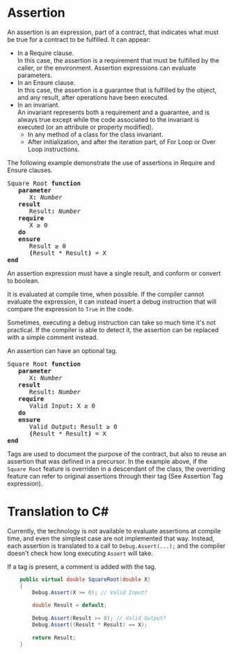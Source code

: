 # Assertion

An assertion is an expression, part of a contract, that indicates what must be true for a contract to be fulfilled. It can appear:

+ In a Require clause.<br>In this case, the assertion is a requirement that must be fulfilled by the caller, or the environment. Assertion expressions can evaluate parameters.
+ In an Ensure clause.<br>In this case, the assertion is a guarantee that is fulfilled by the object, and any result, after operations have been executed.
+ In an invariant.<br>An invariant represents both a requirement and a guarantee, and is always true except while the code associated to the invariant is executed (or an attribute or property modified).
  * In any method of a class for the class invariant.
  * After initialization, and after the iteration part, of For Loop or Over Loop instructions.

The following example demonstrate the use of assertions in Require and Ensure clauses.

<!---
Mode=Default
{BaseNode.FunctionFeature, Easly-Language, Version=1.0.0.0, Culture=neutral, PublicKeyToken=null}
{BaseNode.Document, Easly-Language, Version=1.0.0.0, Culture=neutral, PublicKeyToken=null}
;{BaseNode.Name, Easly-Language, Version=1.0.0.0, Culture=neutral, PublicKeyToken=null}
;0x00000000;{BaseNode.Identifier, Easly-Language, Version=1.0.0.0, Culture=neutral, PublicKeyToken=null}
;0x00000000;{BaseNode.BlockList`2[[BaseNode.IQueryOverload, Easly-Language, Version=1.0.0.0, Culture=neutral, PublicKeyToken=null],[BaseNode.QueryOverload, Easly-Language, Version=1.0.0.0, Culture=neutral, PublicKeyToken=null]], Easly-Language, Version=1.0.0.0, Culture=neutral, PublicKeyToken=null}
"";{60b80624-e44c-4bc4-97aa-c52d4c852b12}{BaseNode.Document, Easly-Language, Version=1.0.0.0, Culture=neutral, PublicKeyToken=null}
;"Square Root"{BaseNode.Document, Easly-Language, Version=1.0.0.0, Culture=neutral, PublicKeyToken=null}
;"All"{BaseNode.Document, Easly-Language, Version=1.0.0.0, Culture=neutral, PublicKeyToken=null}
;{System.Collections.Generic.List`1[[BaseNode.IBlock`2[[BaseNode.IQueryOverload, Easly-Language, Version=1.0.0.0, Culture=neutral, PublicKeyToken=null],[BaseNode.QueryOverload, Easly-Language, Version=1.0.0.0, Culture=neutral, PublicKeyToken=null]], Easly-Language, Version=1.0.0.0, Culture=neutral, PublicKeyToken=null]], mscorlib, Version=4.0.0.0, Culture=neutral, PublicKeyToken=b77a5c561934e089} *1
"";{46d1a6b2-b307-4582-ab35-709b36058a4a}"";{2c5eb6f1-3be9-43c0-848a-ddd83593f363}"";{af67b229-afdf-494e-8653-d64b30d376d7}{BaseNode.Block`2[[BaseNode.IQueryOverload, Easly-Language, Version=1.0.0.0, Culture=neutral, PublicKeyToken=null],[BaseNode.QueryOverload, Easly-Language, Version=1.0.0.0, Culture=neutral, PublicKeyToken=null]], Easly-Language, Version=1.0.0.0, Culture=neutral, PublicKeyToken=null}
0x00000004{BaseNode.Document, Easly-Language, Version=1.0.0.0, Culture=neutral, PublicKeyToken=null}
;{System.Collections.Generic.List`1[[BaseNode.IQueryOverload, Easly-Language, Version=1.0.0.0, Culture=neutral, PublicKeyToken=null]], mscorlib, Version=4.0.0.0, Culture=neutral, PublicKeyToken=b77a5c561934e089} *1
;0x00000000;{BaseNode.Pattern, Easly-Language, Version=1.0.0.0, Culture=neutral, PublicKeyToken=null}
;{BaseNode.Identifier, Easly-Language, Version=1.0.0.0, Culture=neutral, PublicKeyToken=null}
"";{464b6ede-7fd6-4f80-a328-a97e0ee71f08}{BaseNode.QueryOverload, Easly-Language, Version=1.0.0.0, Culture=neutral, PublicKeyToken=null}
0x00000004{BaseNode.Document, Easly-Language, Version=1.0.0.0, Culture=neutral, PublicKeyToken=null}
;"*"{BaseNode.Document, Easly-Language, Version=1.0.0.0, Culture=neutral, PublicKeyToken=null}
;""{BaseNode.Document, Easly-Language, Version=1.0.0.0, Culture=neutral, PublicKeyToken=null}
;{BaseNode.BlockList`2[[BaseNode.IIdentifier, Easly-Language, Version=1.0.0.0, Culture=neutral, PublicKeyToken=null],[BaseNode.Identifier, Easly-Language, Version=1.0.0.0, Culture=neutral, PublicKeyToken=null]], Easly-Language, Version=1.0.0.0, Culture=neutral, PublicKeyToken=null}
;{BaseNode.BlockList`2[[BaseNode.IEntityDeclaration, Easly-Language, Version=1.0.0.0, Culture=neutral, PublicKeyToken=null],[BaseNode.EntityDeclaration, Easly-Language, Version=1.0.0.0, Culture=neutral, PublicKeyToken=null]], Easly-Language, Version=1.0.0.0, Culture=neutral, PublicKeyToken=null}
;0x00000000;{BaseNode.EffectiveBody, Easly-Language, Version=1.0.0.0, Culture=neutral, PublicKeyToken=null}
;{BaseNode.BlockList`2[[BaseNode.IEntityDeclaration, Easly-Language, Version=1.0.0.0, Culture=neutral, PublicKeyToken=null],[BaseNode.EntityDeclaration, Easly-Language, Version=1.0.0.0, Culture=neutral, PublicKeyToken=null]], Easly-Language, Version=1.0.0.0, Culture=neutral, PublicKeyToken=null}
;{Easly.OptionalReference`1[[BaseNode.IExpression, Easly-Language, Version=1.0.0.0, Culture=neutral, PublicKeyToken=null]], Easly-Language, Version=1.0.0.0, Culture=neutral, PublicKeyToken=null}
"";{2a9b97f6-6dbc-4cee-9c03-d5c71f22b1c5}"";{0c632f18-c09c-47e8-8573-88fe6caa78e4}"";{3c4636ea-9f5a-488e-8bf0-1c6afe9f30ac}{BaseNode.Document, Easly-Language, Version=1.0.0.0, Culture=neutral, PublicKeyToken=null}
;{System.Collections.Generic.List`1[[BaseNode.IBlock`2[[BaseNode.IIdentifier, Easly-Language, Version=1.0.0.0, Culture=neutral, PublicKeyToken=null],[BaseNode.Identifier, Easly-Language, Version=1.0.0.0, Culture=neutral, PublicKeyToken=null]], Easly-Language, Version=1.0.0.0, Culture=neutral, PublicKeyToken=null]], mscorlib, Version=4.0.0.0, Culture=neutral, PublicKeyToken=b77a5c561934e089} *0
{BaseNode.Document, Easly-Language, Version=1.0.0.0, Culture=neutral, PublicKeyToken=null}
;{System.Collections.Generic.List`1[[BaseNode.IBlock`2[[BaseNode.IEntityDeclaration, Easly-Language, Version=1.0.0.0, Culture=neutral, PublicKeyToken=null],[BaseNode.EntityDeclaration, Easly-Language, Version=1.0.0.0, Culture=neutral, PublicKeyToken=null]], Easly-Language, Version=1.0.0.0, Culture=neutral, PublicKeyToken=null]], mscorlib, Version=4.0.0.0, Culture=neutral, PublicKeyToken=b77a5c561934e089} *1
{BaseNode.BlockList`2[[BaseNode.IInstruction, Easly-Language, Version=1.0.0.0, Culture=neutral, PublicKeyToken=null],[BaseNode.Instruction, Easly-Language, Version=1.0.0.0, Culture=neutral, PublicKeyToken=null]], Easly-Language, Version=1.0.0.0, Culture=neutral, PublicKeyToken=null}
;{BaseNode.Document, Easly-Language, Version=1.0.0.0, Culture=neutral, PublicKeyToken=null}
;{BaseNode.BlockList`2[[BaseNode.IAssertion, Easly-Language, Version=1.0.0.0, Culture=neutral, PublicKeyToken=null],[BaseNode.Assertion, Easly-Language, Version=1.0.0.0, Culture=neutral, PublicKeyToken=null]], Easly-Language, Version=1.0.0.0, Culture=neutral, PublicKeyToken=null}
;{BaseNode.BlockList`2[[BaseNode.IEntityDeclaration, Easly-Language, Version=1.0.0.0, Culture=neutral, PublicKeyToken=null],[BaseNode.EntityDeclaration, Easly-Language, Version=1.0.0.0, Culture=neutral, PublicKeyToken=null]], Easly-Language, Version=1.0.0.0, Culture=neutral, PublicKeyToken=null}
;{BaseNode.BlockList`2[[BaseNode.IExceptionHandler, Easly-Language, Version=1.0.0.0, Culture=neutral, PublicKeyToken=null],[BaseNode.ExceptionHandler, Easly-Language, Version=1.0.0.0, Culture=neutral, PublicKeyToken=null]], Easly-Language, Version=1.0.0.0, Culture=neutral, PublicKeyToken=null}
;{BaseNode.BlockList`2[[BaseNode.IIdentifier, Easly-Language, Version=1.0.0.0, Culture=neutral, PublicKeyToken=null],[BaseNode.Identifier, Easly-Language, Version=1.0.0.0, Culture=neutral, PublicKeyToken=null]], Easly-Language, Version=1.0.0.0, Culture=neutral, PublicKeyToken=null}
;{BaseNode.BlockList`2[[BaseNode.IAssertion, Easly-Language, Version=1.0.0.0, Culture=neutral, PublicKeyToken=null],[BaseNode.Assertion, Easly-Language, Version=1.0.0.0, Culture=neutral, PublicKeyToken=null]], Easly-Language, Version=1.0.0.0, Culture=neutral, PublicKeyToken=null}
{BaseNode.Document, Easly-Language, Version=1.0.0.0, Culture=neutral, PublicKeyToken=null}
;{System.Collections.Generic.List`1[[BaseNode.IBlock`2[[BaseNode.IEntityDeclaration, Easly-Language, Version=1.0.0.0, Culture=neutral, PublicKeyToken=null],[BaseNode.EntityDeclaration, Easly-Language, Version=1.0.0.0, Culture=neutral, PublicKeyToken=null]], Easly-Language, Version=1.0.0.0, Culture=neutral, PublicKeyToken=null]], mscorlib, Version=4.0.0.0, Culture=neutral, PublicKeyToken=b77a5c561934e089} *1
False"";{58c04ef7-4d13-40e6-a3b5-f2172cc1cd2b}0x00000000"";{45d55be7-e1e2-4e25-8b10-5c5897c6e0de}{BaseNode.Block`2[[BaseNode.IEntityDeclaration, Easly-Language, Version=1.0.0.0, Culture=neutral, PublicKeyToken=null],[BaseNode.EntityDeclaration, Easly-Language, Version=1.0.0.0, Culture=neutral, PublicKeyToken=null]], Easly-Language, Version=1.0.0.0, Culture=neutral, PublicKeyToken=null}
0x00000004{BaseNode.Document, Easly-Language, Version=1.0.0.0, Culture=neutral, PublicKeyToken=null}
;{System.Collections.Generic.List`1[[BaseNode.IBlock`2[[BaseNode.IInstruction, Easly-Language, Version=1.0.0.0, Culture=neutral, PublicKeyToken=null],[BaseNode.Instruction, Easly-Language, Version=1.0.0.0, Culture=neutral, PublicKeyToken=null]], Easly-Language, Version=1.0.0.0, Culture=neutral, PublicKeyToken=null]], mscorlib, Version=4.0.0.0, Culture=neutral, PublicKeyToken=b77a5c561934e089} *0
"";{d2828d37-0bc2-4f2e-8eec-57d2188bf36d}{BaseNode.Document, Easly-Language, Version=1.0.0.0, Culture=neutral, PublicKeyToken=null}
;{System.Collections.Generic.List`1[[BaseNode.IBlock`2[[BaseNode.IAssertion, Easly-Language, Version=1.0.0.0, Culture=neutral, PublicKeyToken=null],[BaseNode.Assertion, Easly-Language, Version=1.0.0.0, Culture=neutral, PublicKeyToken=null]], Easly-Language, Version=1.0.0.0, Culture=neutral, PublicKeyToken=null]], mscorlib, Version=4.0.0.0, Culture=neutral, PublicKeyToken=b77a5c561934e089} *1
{BaseNode.Document, Easly-Language, Version=1.0.0.0, Culture=neutral, PublicKeyToken=null}
;{System.Collections.Generic.List`1[[BaseNode.IBlock`2[[BaseNode.IEntityDeclaration, Easly-Language, Version=1.0.0.0, Culture=neutral, PublicKeyToken=null],[BaseNode.EntityDeclaration, Easly-Language, Version=1.0.0.0, Culture=neutral, PublicKeyToken=null]], Easly-Language, Version=1.0.0.0, Culture=neutral, PublicKeyToken=null]], mscorlib, Version=4.0.0.0, Culture=neutral, PublicKeyToken=b77a5c561934e089} *0
{BaseNode.Document, Easly-Language, Version=1.0.0.0, Culture=neutral, PublicKeyToken=null}
;{System.Collections.Generic.List`1[[BaseNode.IBlock`2[[BaseNode.IExceptionHandler, Easly-Language, Version=1.0.0.0, Culture=neutral, PublicKeyToken=null],[BaseNode.ExceptionHandler, Easly-Language, Version=1.0.0.0, Culture=neutral, PublicKeyToken=null]], Easly-Language, Version=1.0.0.0, Culture=neutral, PublicKeyToken=null]], mscorlib, Version=4.0.0.0, Culture=neutral, PublicKeyToken=b77a5c561934e089} *0
{BaseNode.Document, Easly-Language, Version=1.0.0.0, Culture=neutral, PublicKeyToken=null}
;{System.Collections.Generic.List`1[[BaseNode.IBlock`2[[BaseNode.IIdentifier, Easly-Language, Version=1.0.0.0, Culture=neutral, PublicKeyToken=null],[BaseNode.Identifier, Easly-Language, Version=1.0.0.0, Culture=neutral, PublicKeyToken=null]], Easly-Language, Version=1.0.0.0, Culture=neutral, PublicKeyToken=null]], mscorlib, Version=4.0.0.0, Culture=neutral, PublicKeyToken=b77a5c561934e089} *0
{BaseNode.Document, Easly-Language, Version=1.0.0.0, Culture=neutral, PublicKeyToken=null}
;{System.Collections.Generic.List`1[[BaseNode.IBlock`2[[BaseNode.IAssertion, Easly-Language, Version=1.0.0.0, Culture=neutral, PublicKeyToken=null],[BaseNode.Assertion, Easly-Language, Version=1.0.0.0, Culture=neutral, PublicKeyToken=null]], Easly-Language, Version=1.0.0.0, Culture=neutral, PublicKeyToken=null]], mscorlib, Version=4.0.0.0, Culture=neutral, PublicKeyToken=b77a5c561934e089} *1
"";{03c181d2-1b59-47fe-a02c-60bbdeddb052}{BaseNode.Block`2[[BaseNode.IEntityDeclaration, Easly-Language, Version=1.0.0.0, Culture=neutral, PublicKeyToken=null],[BaseNode.EntityDeclaration, Easly-Language, Version=1.0.0.0, Culture=neutral, PublicKeyToken=null]], Easly-Language, Version=1.0.0.0, Culture=neutral, PublicKeyToken=null}
0x00000004{BaseNode.Document, Easly-Language, Version=1.0.0.0, Culture=neutral, PublicKeyToken=null}
;{System.Collections.Generic.List`1[[BaseNode.IEntityDeclaration, Easly-Language, Version=1.0.0.0, Culture=neutral, PublicKeyToken=null]], mscorlib, Version=4.0.0.0, Culture=neutral, PublicKeyToken=b77a5c561934e089} *1
;0x00000000;{BaseNode.Pattern, Easly-Language, Version=1.0.0.0, Culture=neutral, PublicKeyToken=null}
;{BaseNode.Identifier, Easly-Language, Version=1.0.0.0, Culture=neutral, PublicKeyToken=null}
"";{82fccaf2-dd3a-4ce7-aa81-d51674f81346}0x00000000"";{cf525166-4c9b-42c4-80bb-a4c49a28d95d}{BaseNode.Block`2[[BaseNode.IAssertion, Easly-Language, Version=1.0.0.0, Culture=neutral, PublicKeyToken=null],[BaseNode.Assertion, Easly-Language, Version=1.0.0.0, Culture=neutral, PublicKeyToken=null]], Easly-Language, Version=1.0.0.0, Culture=neutral, PublicKeyToken=null}
0x00000004"";{5d5047ba-6bbe-4d28-b4c1-a9f85808295b}0x00000000"";{e0f80875-618b-47c5-86d0-fe506f3c34dd}0x00000000"";{57f2eaf8-26be-44a0-a452-62d163e740c2}0x00000000"";{cb91820e-95cb-4418-9cc9-3ff5b32abb5b}{BaseNode.Block`2[[BaseNode.IAssertion, Easly-Language, Version=1.0.0.0, Culture=neutral, PublicKeyToken=null],[BaseNode.Assertion, Easly-Language, Version=1.0.0.0, Culture=neutral, PublicKeyToken=null]], Easly-Language, Version=1.0.0.0, Culture=neutral, PublicKeyToken=null}
0x00000004{BaseNode.Document, Easly-Language, Version=1.0.0.0, Culture=neutral, PublicKeyToken=null}
;{System.Collections.Generic.List`1[[BaseNode.IEntityDeclaration, Easly-Language, Version=1.0.0.0, Culture=neutral, PublicKeyToken=null]], mscorlib, Version=4.0.0.0, Culture=neutral, PublicKeyToken=b77a5c561934e089} *1
;0x00000000;{BaseNode.Pattern, Easly-Language, Version=1.0.0.0, Culture=neutral, PublicKeyToken=null}
;{BaseNode.Identifier, Easly-Language, Version=1.0.0.0, Culture=neutral, PublicKeyToken=null}
"";{9c1c2a04-46c7-4571-bd23-a0aed39501cb}{BaseNode.EntityDeclaration, Easly-Language, Version=1.0.0.0, Culture=neutral, PublicKeyToken=null}
0x00000004{BaseNode.Document, Easly-Language, Version=1.0.0.0, Culture=neutral, PublicKeyToken=null}
;"*"{BaseNode.Document, Easly-Language, Version=1.0.0.0, Culture=neutral, PublicKeyToken=null}
;""{BaseNode.Document, Easly-Language, Version=1.0.0.0, Culture=neutral, PublicKeyToken=null}
;{System.Collections.Generic.List`1[[BaseNode.IAssertion, Easly-Language, Version=1.0.0.0, Culture=neutral, PublicKeyToken=null]], mscorlib, Version=4.0.0.0, Culture=neutral, PublicKeyToken=b77a5c561934e089} *2
;0x00000000;{BaseNode.Pattern, Easly-Language, Version=1.0.0.0, Culture=neutral, PublicKeyToken=null}
;{BaseNode.Identifier, Easly-Language, Version=1.0.0.0, Culture=neutral, PublicKeyToken=null}
{BaseNode.Document, Easly-Language, Version=1.0.0.0, Culture=neutral, PublicKeyToken=null}
;{System.Collections.Generic.List`1[[BaseNode.IAssertion, Easly-Language, Version=1.0.0.0, Culture=neutral, PublicKeyToken=null]], mscorlib, Version=4.0.0.0, Culture=neutral, PublicKeyToken=b77a5c561934e089} *1
;0x00000000;{BaseNode.Pattern, Easly-Language, Version=1.0.0.0, Culture=neutral, PublicKeyToken=null}
;{BaseNode.Identifier, Easly-Language, Version=1.0.0.0, Culture=neutral, PublicKeyToken=null}
"";{3a533b5f-c711-466c-8612-874a73254b68}{BaseNode.EntityDeclaration, Easly-Language, Version=1.0.0.0, Culture=neutral, PublicKeyToken=null}
0x00000004{BaseNode.Document, Easly-Language, Version=1.0.0.0, Culture=neutral, PublicKeyToken=null}
;"*"{BaseNode.Document, Easly-Language, Version=1.0.0.0, Culture=neutral, PublicKeyToken=null}
;""{Easly.OptionalReference`1[[BaseNode.IExpression, Easly-Language, Version=1.0.0.0, Culture=neutral, PublicKeyToken=null]], Easly-Language, Version=1.0.0.0, Culture=neutral, PublicKeyToken=null}
;{BaseNode.Document, Easly-Language, Version=1.0.0.0, Culture=neutral, PublicKeyToken=null}
;{BaseNode.Name, Easly-Language, Version=1.0.0.0, Culture=neutral, PublicKeyToken=null}
;{BaseNode.SimpleType, Easly-Language, Version=1.0.0.0, Culture=neutral, PublicKeyToken=null}
"";{d5094978-fce6-4f18-b946-7d924a261340}"";{b7838181-0c4c-4c39-9549-71ae5db1115e}"";{6e08ae6b-028f-4bf7-99ce-d862645e0bd3}{BaseNode.Assertion, Easly-Language, Version=1.0.0.0, Culture=neutral, PublicKeyToken=null}
;{BaseNode.Assertion, Easly-Language, Version=1.0.0.0, Culture=neutral, PublicKeyToken=null}
0x00000004{BaseNode.Document, Easly-Language, Version=1.0.0.0, Culture=neutral, PublicKeyToken=null}
;"*"{BaseNode.Document, Easly-Language, Version=1.0.0.0, Culture=neutral, PublicKeyToken=null}
;"""";{a236fc9c-a9d8-4c7d-aaae-c7caab10c76e}{BaseNode.Assertion, Easly-Language, Version=1.0.0.0, Culture=neutral, PublicKeyToken=null}
0x00000004{BaseNode.Document, Easly-Language, Version=1.0.0.0, Culture=neutral, PublicKeyToken=null}
;"*"{BaseNode.Document, Easly-Language, Version=1.0.0.0, Culture=neutral, PublicKeyToken=null}
;""{Easly.OptionalReference`1[[BaseNode.IExpression, Easly-Language, Version=1.0.0.0, Culture=neutral, PublicKeyToken=null]], Easly-Language, Version=1.0.0.0, Culture=neutral, PublicKeyToken=null}
;{BaseNode.Document, Easly-Language, Version=1.0.0.0, Culture=neutral, PublicKeyToken=null}
;{BaseNode.Name, Easly-Language, Version=1.0.0.0, Culture=neutral, PublicKeyToken=null}
;{BaseNode.SimpleType, Easly-Language, Version=1.0.0.0, Culture=neutral, PublicKeyToken=null}
"";{83a0eb06-c088-4437-bc9c-9f7a0f4136ec}"";{0a75e1bb-77e0-4a27-a8c9-8778886c5736}False"";{ec277826-2ae5-4279-a8dd-4666fe93454a}{BaseNode.Document, Easly-Language, Version=1.0.0.0, Culture=neutral, PublicKeyToken=null}
;"X"{BaseNode.Identifier, Easly-Language, Version=1.0.0.0, Culture=neutral, PublicKeyToken=null}
;{BaseNode.Document, Easly-Language, Version=1.0.0.0, Culture=neutral, PublicKeyToken=null}
;0x00000000{BaseNode.BinaryOperatorExpression, Easly-Language, Version=1.0.0.0, Culture=neutral, PublicKeyToken=null}
;{BaseNode.Document, Easly-Language, Version=1.0.0.0, Culture=neutral, PublicKeyToken=null}
;{Easly.OptionalReference`1[[BaseNode.IName, Easly-Language, Version=1.0.0.0, Culture=neutral, PublicKeyToken=null]], Easly-Language, Version=1.0.0.0, Culture=neutral, PublicKeyToken=null}
{BaseNode.EqualityExpression, Easly-Language, Version=1.0.0.0, Culture=neutral, PublicKeyToken=null}
;{BaseNode.Document, Easly-Language, Version=1.0.0.0, Culture=neutral, PublicKeyToken=null}
;{Easly.OptionalReference`1[[BaseNode.IName, Easly-Language, Version=1.0.0.0, Culture=neutral, PublicKeyToken=null]], Easly-Language, Version=1.0.0.0, Culture=neutral, PublicKeyToken=null}
"";{01f5c5b8-d085-46bb-ad9d-d296a76ae8d4}"";{012b6ac0-200c-4ec8-ba54-a6f7aff5f94a}{BaseNode.BinaryOperatorExpression, Easly-Language, Version=1.0.0.0, Culture=neutral, PublicKeyToken=null}
;{BaseNode.Document, Easly-Language, Version=1.0.0.0, Culture=neutral, PublicKeyToken=null}
;{Easly.OptionalReference`1[[BaseNode.IName, Easly-Language, Version=1.0.0.0, Culture=neutral, PublicKeyToken=null]], Easly-Language, Version=1.0.0.0, Culture=neutral, PublicKeyToken=null}
"";{23b7c88f-52ae-4fdc-b5af-101d929a2a60}"";{37f748e7-ae5a-4829-a415-c6c675e7a960}False"";{a4f10c00-4455-4f4a-b226-0ed2548af391}{BaseNode.Document, Easly-Language, Version=1.0.0.0, Culture=neutral, PublicKeyToken=null}
;"Result"{BaseNode.Identifier, Easly-Language, Version=1.0.0.0, Culture=neutral, PublicKeyToken=null}
;{BaseNode.Document, Easly-Language, Version=1.0.0.0, Culture=neutral, PublicKeyToken=null}
;0x00000000"";{9d6a4300-107f-433a-bf83-a02e7f8ddcf7}{BaseNode.Document, Easly-Language, Version=1.0.0.0, Culture=neutral, PublicKeyToken=null}
;"Number""";{3402170b-48f3-48c5-bd6d-6a75c28afffa}{BaseNode.Document, Easly-Language, Version=1.0.0.0, Culture=neutral, PublicKeyToken=null}
;{BaseNode.QueryExpression, Easly-Language, Version=1.0.0.0, Culture=neutral, PublicKeyToken=null}
;{BaseNode.Identifier, Easly-Language, Version=1.0.0.0, Culture=neutral, PublicKeyToken=null}
;{BaseNode.ManifestNumberExpression, Easly-Language, Version=1.0.0.0, Culture=neutral, PublicKeyToken=null}
"";{f490a707-6471-4e13-b5df-9e5a441f54bf}False0x00000000;{BaseNode.Document, Easly-Language, Version=1.0.0.0, Culture=neutral, PublicKeyToken=null}
;0x00000000;{BaseNode.BinaryOperatorExpression, Easly-Language, Version=1.0.0.0, Culture=neutral, PublicKeyToken=null}
;{BaseNode.QueryExpression, Easly-Language, Version=1.0.0.0, Culture=neutral, PublicKeyToken=null}
"";{9c11f614-591e-470d-b4c2-8fa940c96838}False{BaseNode.Document, Easly-Language, Version=1.0.0.0, Culture=neutral, PublicKeyToken=null}
;{BaseNode.QueryExpression, Easly-Language, Version=1.0.0.0, Culture=neutral, PublicKeyToken=null}
;{BaseNode.Identifier, Easly-Language, Version=1.0.0.0, Culture=neutral, PublicKeyToken=null}
;{BaseNode.ManifestNumberExpression, Easly-Language, Version=1.0.0.0, Culture=neutral, PublicKeyToken=null}
"";{87048515-e81e-4ffc-93ba-108eac0123fd}False"";{502276e9-2bcf-41cb-802f-b246cb6dcf61}{BaseNode.Document, Easly-Language, Version=1.0.0.0, Culture=neutral, PublicKeyToken=null}
;"Number""";{252f73ab-baa0-4b72-921c-bfda1f261492}"";{41099dbb-2953-4c6d-b049-1652ff763f58}"";{59e91d39-0af9-4029-975d-96cb79c5b9a9}{BaseNode.BlockList`2[[BaseNode.IArgument, Easly-Language, Version=1.0.0.0, Culture=neutral, PublicKeyToken=null],[BaseNode.Argument, Easly-Language, Version=1.0.0.0, Culture=neutral, PublicKeyToken=null]], Easly-Language, Version=1.0.0.0, Culture=neutral, PublicKeyToken=null}
;{BaseNode.Document, Easly-Language, Version=1.0.0.0, Culture=neutral, PublicKeyToken=null}
;{BaseNode.QualifiedName, Easly-Language, Version=1.0.0.0, Culture=neutral, PublicKeyToken=null}
{BaseNode.Document, Easly-Language, Version=1.0.0.0, Culture=neutral, PublicKeyToken=null}
;"≥"{BaseNode.Document, Easly-Language, Version=1.0.0.0, Culture=neutral, PublicKeyToken=null}
;"0""";{cb5c99b8-206a-48bf-981a-1a6e41a30f45}{BaseNode.Document, Easly-Language, Version=1.0.0.0, Culture=neutral, PublicKeyToken=null}
;{BaseNode.QueryExpression, Easly-Language, Version=1.0.0.0, Culture=neutral, PublicKeyToken=null}
;{BaseNode.Identifier, Easly-Language, Version=1.0.0.0, Culture=neutral, PublicKeyToken=null}
;{BaseNode.QueryExpression, Easly-Language, Version=1.0.0.0, Culture=neutral, PublicKeyToken=null}
{BaseNode.BlockList`2[[BaseNode.IArgument, Easly-Language, Version=1.0.0.0, Culture=neutral, PublicKeyToken=null],[BaseNode.Argument, Easly-Language, Version=1.0.0.0, Culture=neutral, PublicKeyToken=null]], Easly-Language, Version=1.0.0.0, Culture=neutral, PublicKeyToken=null}
;{BaseNode.Document, Easly-Language, Version=1.0.0.0, Culture=neutral, PublicKeyToken=null}
;{BaseNode.QualifiedName, Easly-Language, Version=1.0.0.0, Culture=neutral, PublicKeyToken=null}
"";{dbd8ea10-5165-4662-8bdb-55e1bb99106f}{BaseNode.BlockList`2[[BaseNode.IArgument, Easly-Language, Version=1.0.0.0, Culture=neutral, PublicKeyToken=null],[BaseNode.Argument, Easly-Language, Version=1.0.0.0, Culture=neutral, PublicKeyToken=null]], Easly-Language, Version=1.0.0.0, Culture=neutral, PublicKeyToken=null}
;{BaseNode.Document, Easly-Language, Version=1.0.0.0, Culture=neutral, PublicKeyToken=null}
;{BaseNode.QualifiedName, Easly-Language, Version=1.0.0.0, Culture=neutral, PublicKeyToken=null}
{BaseNode.Document, Easly-Language, Version=1.0.0.0, Culture=neutral, PublicKeyToken=null}
;"≥"{BaseNode.Document, Easly-Language, Version=1.0.0.0, Culture=neutral, PublicKeyToken=null}
;"0""";{e4f9dba4-3fa6-4419-9f24-958f96c2decc}{BaseNode.Document, Easly-Language, Version=1.0.0.0, Culture=neutral, PublicKeyToken=null}
;{System.Collections.Generic.List`1[[BaseNode.IBlock`2[[BaseNode.IArgument, Easly-Language, Version=1.0.0.0, Culture=neutral, PublicKeyToken=null],[BaseNode.Argument, Easly-Language, Version=1.0.0.0, Culture=neutral, PublicKeyToken=null]], Easly-Language, Version=1.0.0.0, Culture=neutral, PublicKeyToken=null]], mscorlib, Version=4.0.0.0, Culture=neutral, PublicKeyToken=b77a5c561934e089} *0
"";{437d76b3-9536-456a-92f0-71d0c0f026df}{BaseNode.Document, Easly-Language, Version=1.0.0.0, Culture=neutral, PublicKeyToken=null}
;{System.Collections.Generic.List`1[[BaseNode.IIdentifier, Easly-Language, Version=1.0.0.0, Culture=neutral, PublicKeyToken=null]], mscorlib, Version=4.0.0.0, Culture=neutral, PublicKeyToken=b77a5c561934e089} *1
"";{47bfef50-a9ce-4d9b-8b6e-9aa4f07171b6}"";{012995cf-63fe-42a1-91e9-313d6b4535cc}"";{81ef5697-4dd7-4667-8873-5e9c213c5e97}{BaseNode.BlockList`2[[BaseNode.IArgument, Easly-Language, Version=1.0.0.0, Culture=neutral, PublicKeyToken=null],[BaseNode.Argument, Easly-Language, Version=1.0.0.0, Culture=neutral, PublicKeyToken=null]], Easly-Language, Version=1.0.0.0, Culture=neutral, PublicKeyToken=null}
;{BaseNode.Document, Easly-Language, Version=1.0.0.0, Culture=neutral, PublicKeyToken=null}
;{BaseNode.QualifiedName, Easly-Language, Version=1.0.0.0, Culture=neutral, PublicKeyToken=null}
{BaseNode.Document, Easly-Language, Version=1.0.0.0, Culture=neutral, PublicKeyToken=null}
;"*"{BaseNode.BlockList`2[[BaseNode.IArgument, Easly-Language, Version=1.0.0.0, Culture=neutral, PublicKeyToken=null],[BaseNode.Argument, Easly-Language, Version=1.0.0.0, Culture=neutral, PublicKeyToken=null]], Easly-Language, Version=1.0.0.0, Culture=neutral, PublicKeyToken=null}
;{BaseNode.Document, Easly-Language, Version=1.0.0.0, Culture=neutral, PublicKeyToken=null}
;{BaseNode.QualifiedName, Easly-Language, Version=1.0.0.0, Culture=neutral, PublicKeyToken=null}
{BaseNode.Document, Easly-Language, Version=1.0.0.0, Culture=neutral, PublicKeyToken=null}
;{System.Collections.Generic.List`1[[BaseNode.IBlock`2[[BaseNode.IArgument, Easly-Language, Version=1.0.0.0, Culture=neutral, PublicKeyToken=null],[BaseNode.Argument, Easly-Language, Version=1.0.0.0, Culture=neutral, PublicKeyToken=null]], Easly-Language, Version=1.0.0.0, Culture=neutral, PublicKeyToken=null]], mscorlib, Version=4.0.0.0, Culture=neutral, PublicKeyToken=b77a5c561934e089} *0
"";{70a4f4d4-b9d0-410d-b440-e322cb40caff}{BaseNode.Document, Easly-Language, Version=1.0.0.0, Culture=neutral, PublicKeyToken=null}
;{System.Collections.Generic.List`1[[BaseNode.IIdentifier, Easly-Language, Version=1.0.0.0, Culture=neutral, PublicKeyToken=null]], mscorlib, Version=4.0.0.0, Culture=neutral, PublicKeyToken=b77a5c561934e089} *1
{BaseNode.Document, Easly-Language, Version=1.0.0.0, Culture=neutral, PublicKeyToken=null}
;{System.Collections.Generic.List`1[[BaseNode.IBlock`2[[BaseNode.IArgument, Easly-Language, Version=1.0.0.0, Culture=neutral, PublicKeyToken=null],[BaseNode.Argument, Easly-Language, Version=1.0.0.0, Culture=neutral, PublicKeyToken=null]], Easly-Language, Version=1.0.0.0, Culture=neutral, PublicKeyToken=null]], mscorlib, Version=4.0.0.0, Culture=neutral, PublicKeyToken=b77a5c561934e089} *0
"";{79bf7f03-c495-4ebe-a724-a2e8b6e3d276}{BaseNode.Document, Easly-Language, Version=1.0.0.0, Culture=neutral, PublicKeyToken=null}
;{System.Collections.Generic.List`1[[BaseNode.IIdentifier, Easly-Language, Version=1.0.0.0, Culture=neutral, PublicKeyToken=null]], mscorlib, Version=4.0.0.0, Culture=neutral, PublicKeyToken=b77a5c561934e089} *1
"";{b5f38ff5-8f74-4c48-839b-53a011199ed0}"";{3f6cdd31-4c1b-46cc-be7a-cc2f1d1c40c4}"";{c1ca0da1-ad36-4983-9ca2-f73a5a448096}0x00000000"";{1805c2b9-6b48-457a-8751-02d09b46322c}{BaseNode.Identifier, Easly-Language, Version=1.0.0.0, Culture=neutral, PublicKeyToken=null}
0x00000004{BaseNode.Document, Easly-Language, Version=1.0.0.0, Culture=neutral, PublicKeyToken=null}
;{System.Collections.Generic.List`1[[BaseNode.IBlock`2[[BaseNode.IArgument, Easly-Language, Version=1.0.0.0, Culture=neutral, PublicKeyToken=null],[BaseNode.Argument, Easly-Language, Version=1.0.0.0, Culture=neutral, PublicKeyToken=null]], Easly-Language, Version=1.0.0.0, Culture=neutral, PublicKeyToken=null]], mscorlib, Version=4.0.0.0, Culture=neutral, PublicKeyToken=b77a5c561934e089} *0
"";{02db8f04-828f-406e-9310-b5ae59b524a8}{BaseNode.Document, Easly-Language, Version=1.0.0.0, Culture=neutral, PublicKeyToken=null}
;{System.Collections.Generic.List`1[[BaseNode.IIdentifier, Easly-Language, Version=1.0.0.0, Culture=neutral, PublicKeyToken=null]], mscorlib, Version=4.0.0.0, Culture=neutral, PublicKeyToken=b77a5c561934e089} *1
"";{5fa0ded8-76d5-43c3-8300-23217802b7c0}{BaseNode.Document, Easly-Language, Version=1.0.0.0, Culture=neutral, PublicKeyToken=null}
;{System.Collections.Generic.List`1[[BaseNode.IBlock`2[[BaseNode.IArgument, Easly-Language, Version=1.0.0.0, Culture=neutral, PublicKeyToken=null],[BaseNode.Argument, Easly-Language, Version=1.0.0.0, Culture=neutral, PublicKeyToken=null]], Easly-Language, Version=1.0.0.0, Culture=neutral, PublicKeyToken=null]], mscorlib, Version=4.0.0.0, Culture=neutral, PublicKeyToken=b77a5c561934e089} *0
"";{477fa809-4345-4ae6-9b90-07dcf79a4462}{BaseNode.Document, Easly-Language, Version=1.0.0.0, Culture=neutral, PublicKeyToken=null}
;{System.Collections.Generic.List`1[[BaseNode.IIdentifier, Easly-Language, Version=1.0.0.0, Culture=neutral, PublicKeyToken=null]], mscorlib, Version=4.0.0.0, Culture=neutral, PublicKeyToken=b77a5c561934e089} *1
"";{b087f371-5fae-4a00-ad98-e1583870aad1}0x00000000"";{8be2409a-4040-4ab3-a2e5-be4a1b4236b3}{BaseNode.Identifier, Easly-Language, Version=1.0.0.0, Culture=neutral, PublicKeyToken=null}
0x00000004"";{68e200ad-b23d-44f1-b71d-db9c9d1a3809}0x00000000"";{9731bd2a-a79d-49ad-8318-7ca2899fe44b}{BaseNode.Identifier, Easly-Language, Version=1.0.0.0, Culture=neutral, PublicKeyToken=null}
0x00000004{BaseNode.Document, Easly-Language, Version=1.0.0.0, Culture=neutral, PublicKeyToken=null}
;"Result""";{4180b596-e2a2-47c7-a589-a72a54e3c103}0x00000000"";{643e48b4-d2a3-4f43-b0be-22b9797cc857}{BaseNode.Identifier, Easly-Language, Version=1.0.0.0, Culture=neutral, PublicKeyToken=null}
0x00000004"";{bcfd86f1-37f6-4108-a1f7-92727ce865b2}0x00000000"";{e7a47a95-2a76-454d-b09d-1d357f797199}{BaseNode.Identifier, Easly-Language, Version=1.0.0.0, Culture=neutral, PublicKeyToken=null}
0x00000004{BaseNode.Document, Easly-Language, Version=1.0.0.0, Culture=neutral, PublicKeyToken=null}
;"X"{BaseNode.Document, Easly-Language, Version=1.0.0.0, Culture=neutral, PublicKeyToken=null}
;"X""";{9e9f160c-4ba2-43f0-baf0-ff93006d064d}{BaseNode.Document, Easly-Language, Version=1.0.0.0, Culture=neutral, PublicKeyToken=null}
;"Result"{BaseNode.Document, Easly-Language, Version=1.0.0.0, Culture=neutral, PublicKeyToken=null}
;"Result""";{1a7bb50b-ec5a-4f99-820a-a5f90a82bde3}"";{66ccbfc4-626d-4f19-bb0d-654a1a2ff30a}"";{63227146-d03c-4fcf-80e0-9757e38328ea}"";{53b1ead3-5cbd-497b-8ab4-d4a31df7d534}
-->

<pre>
Square&nbsp;Root&nbsp;<b>function</b>
&nbsp;&nbsp;&nbsp;<b>parameter</b>
&nbsp;&nbsp;&nbsp;&nbsp;&nbsp;&nbsp;X<b>:&nbsp;</b><i>Number</i>
&nbsp;&nbsp;&nbsp;<b>result</b>
&nbsp;&nbsp;&nbsp;&nbsp;&nbsp;&nbsp;Result<b>:&nbsp;</b><i>Number</i>
&nbsp;&nbsp;&nbsp;<b>require</b>
&nbsp;&nbsp;&nbsp;&nbsp;&nbsp;&nbsp;X&nbsp;&#8805;&nbsp;0
&nbsp;&nbsp;&nbsp;<b>do</b>
&nbsp;&nbsp;&nbsp;<b>ensure</b>
&nbsp;&nbsp;&nbsp;&nbsp;&nbsp;&nbsp;Result&nbsp;&#8805;&nbsp;0
&nbsp;&nbsp;&nbsp;&nbsp;&nbsp;&nbsp;<b>(</b>Result&nbsp;*&nbsp;Result<b>)&nbsp;</b>=<b>&nbsp;</b>X
<b>end</b>
</pre>

An assertion expression must have a single result, and conform or convert to boolean.

It is evaluated at compile time, when possible. If the compiler cannot evaluate the expression, it can instead insert a debug instruction that will compare the expression to `True` in the code.

Sometimes, executing a debug instruction can take so much time it's not practical. If the compiler is able to detect it, the assertion can be replaced with a simple comment instead.

An assertion can have an optional tag.

<!---
Mode=Default
{BaseNode.FunctionFeature, Easly-Language, Version=1.0.0.0, Culture=neutral, PublicKeyToken=null}
{BaseNode.Document, Easly-Language, Version=1.0.0.0, Culture=neutral, PublicKeyToken=null}
;{BaseNode.Name, Easly-Language, Version=1.0.0.0, Culture=neutral, PublicKeyToken=null}
;0x00000000;{BaseNode.Identifier, Easly-Language, Version=1.0.0.0, Culture=neutral, PublicKeyToken=null}
;0x00000000;{BaseNode.BlockList`2[[BaseNode.IQueryOverload, Easly-Language, Version=1.0.0.0, Culture=neutral, PublicKeyToken=null],[BaseNode.QueryOverload, Easly-Language, Version=1.0.0.0, Culture=neutral, PublicKeyToken=null]], Easly-Language, Version=1.0.0.0, Culture=neutral, PublicKeyToken=null}
"";{60b80624-e44c-4bc4-97aa-c52d4c852b12}{BaseNode.Document, Easly-Language, Version=1.0.0.0, Culture=neutral, PublicKeyToken=null}
;"Square Root"{BaseNode.Document, Easly-Language, Version=1.0.0.0, Culture=neutral, PublicKeyToken=null}
;"All"{BaseNode.Document, Easly-Language, Version=1.0.0.0, Culture=neutral, PublicKeyToken=null}
;{System.Collections.Generic.List`1[[BaseNode.IBlock`2[[BaseNode.IQueryOverload, Easly-Language, Version=1.0.0.0, Culture=neutral, PublicKeyToken=null],[BaseNode.QueryOverload, Easly-Language, Version=1.0.0.0, Culture=neutral, PublicKeyToken=null]], Easly-Language, Version=1.0.0.0, Culture=neutral, PublicKeyToken=null]], mscorlib, Version=4.0.0.0, Culture=neutral, PublicKeyToken=b77a5c561934e089} *1
"";{46d1a6b2-b307-4582-ab35-709b36058a4a}"";{2c5eb6f1-3be9-43c0-848a-ddd83593f363}"";{af67b229-afdf-494e-8653-d64b30d376d7}{BaseNode.Block`2[[BaseNode.IQueryOverload, Easly-Language, Version=1.0.0.0, Culture=neutral, PublicKeyToken=null],[BaseNode.QueryOverload, Easly-Language, Version=1.0.0.0, Culture=neutral, PublicKeyToken=null]], Easly-Language, Version=1.0.0.0, Culture=neutral, PublicKeyToken=null}
0x00000004{BaseNode.Document, Easly-Language, Version=1.0.0.0, Culture=neutral, PublicKeyToken=null}
;{System.Collections.Generic.List`1[[BaseNode.IQueryOverload, Easly-Language, Version=1.0.0.0, Culture=neutral, PublicKeyToken=null]], mscorlib, Version=4.0.0.0, Culture=neutral, PublicKeyToken=b77a5c561934e089} *1
;0x00000000;{BaseNode.Pattern, Easly-Language, Version=1.0.0.0, Culture=neutral, PublicKeyToken=null}
;{BaseNode.Identifier, Easly-Language, Version=1.0.0.0, Culture=neutral, PublicKeyToken=null}
"";{464b6ede-7fd6-4f80-a328-a97e0ee71f08}{BaseNode.QueryOverload, Easly-Language, Version=1.0.0.0, Culture=neutral, PublicKeyToken=null}
0x00000004{BaseNode.Document, Easly-Language, Version=1.0.0.0, Culture=neutral, PublicKeyToken=null}
;"*"{BaseNode.Document, Easly-Language, Version=1.0.0.0, Culture=neutral, PublicKeyToken=null}
;""{BaseNode.Document, Easly-Language, Version=1.0.0.0, Culture=neutral, PublicKeyToken=null}
;{BaseNode.BlockList`2[[BaseNode.IIdentifier, Easly-Language, Version=1.0.0.0, Culture=neutral, PublicKeyToken=null],[BaseNode.Identifier, Easly-Language, Version=1.0.0.0, Culture=neutral, PublicKeyToken=null]], Easly-Language, Version=1.0.0.0, Culture=neutral, PublicKeyToken=null}
;{BaseNode.BlockList`2[[BaseNode.IEntityDeclaration, Easly-Language, Version=1.0.0.0, Culture=neutral, PublicKeyToken=null],[BaseNode.EntityDeclaration, Easly-Language, Version=1.0.0.0, Culture=neutral, PublicKeyToken=null]], Easly-Language, Version=1.0.0.0, Culture=neutral, PublicKeyToken=null}
;0x00000000;{BaseNode.EffectiveBody, Easly-Language, Version=1.0.0.0, Culture=neutral, PublicKeyToken=null}
;{BaseNode.BlockList`2[[BaseNode.IEntityDeclaration, Easly-Language, Version=1.0.0.0, Culture=neutral, PublicKeyToken=null],[BaseNode.EntityDeclaration, Easly-Language, Version=1.0.0.0, Culture=neutral, PublicKeyToken=null]], Easly-Language, Version=1.0.0.0, Culture=neutral, PublicKeyToken=null}
;{Easly.OptionalReference`1[[BaseNode.IExpression, Easly-Language, Version=1.0.0.0, Culture=neutral, PublicKeyToken=null]], Easly-Language, Version=1.0.0.0, Culture=neutral, PublicKeyToken=null}
"";{2a9b97f6-6dbc-4cee-9c03-d5c71f22b1c5}"";{0c632f18-c09c-47e8-8573-88fe6caa78e4}"";{3c4636ea-9f5a-488e-8bf0-1c6afe9f30ac}{BaseNode.Document, Easly-Language, Version=1.0.0.0, Culture=neutral, PublicKeyToken=null}
;{System.Collections.Generic.List`1[[BaseNode.IBlock`2[[BaseNode.IIdentifier, Easly-Language, Version=1.0.0.0, Culture=neutral, PublicKeyToken=null],[BaseNode.Identifier, Easly-Language, Version=1.0.0.0, Culture=neutral, PublicKeyToken=null]], Easly-Language, Version=1.0.0.0, Culture=neutral, PublicKeyToken=null]], mscorlib, Version=4.0.0.0, Culture=neutral, PublicKeyToken=b77a5c561934e089} *0
{BaseNode.Document, Easly-Language, Version=1.0.0.0, Culture=neutral, PublicKeyToken=null}
;{System.Collections.Generic.List`1[[BaseNode.IBlock`2[[BaseNode.IEntityDeclaration, Easly-Language, Version=1.0.0.0, Culture=neutral, PublicKeyToken=null],[BaseNode.EntityDeclaration, Easly-Language, Version=1.0.0.0, Culture=neutral, PublicKeyToken=null]], Easly-Language, Version=1.0.0.0, Culture=neutral, PublicKeyToken=null]], mscorlib, Version=4.0.0.0, Culture=neutral, PublicKeyToken=b77a5c561934e089} *1
{BaseNode.BlockList`2[[BaseNode.IInstruction, Easly-Language, Version=1.0.0.0, Culture=neutral, PublicKeyToken=null],[BaseNode.Instruction, Easly-Language, Version=1.0.0.0, Culture=neutral, PublicKeyToken=null]], Easly-Language, Version=1.0.0.0, Culture=neutral, PublicKeyToken=null}
;{BaseNode.Document, Easly-Language, Version=1.0.0.0, Culture=neutral, PublicKeyToken=null}
;{BaseNode.BlockList`2[[BaseNode.IAssertion, Easly-Language, Version=1.0.0.0, Culture=neutral, PublicKeyToken=null],[BaseNode.Assertion, Easly-Language, Version=1.0.0.0, Culture=neutral, PublicKeyToken=null]], Easly-Language, Version=1.0.0.0, Culture=neutral, PublicKeyToken=null}
;{BaseNode.BlockList`2[[BaseNode.IEntityDeclaration, Easly-Language, Version=1.0.0.0, Culture=neutral, PublicKeyToken=null],[BaseNode.EntityDeclaration, Easly-Language, Version=1.0.0.0, Culture=neutral, PublicKeyToken=null]], Easly-Language, Version=1.0.0.0, Culture=neutral, PublicKeyToken=null}
;{BaseNode.BlockList`2[[BaseNode.IExceptionHandler, Easly-Language, Version=1.0.0.0, Culture=neutral, PublicKeyToken=null],[BaseNode.ExceptionHandler, Easly-Language, Version=1.0.0.0, Culture=neutral, PublicKeyToken=null]], Easly-Language, Version=1.0.0.0, Culture=neutral, PublicKeyToken=null}
;{BaseNode.BlockList`2[[BaseNode.IIdentifier, Easly-Language, Version=1.0.0.0, Culture=neutral, PublicKeyToken=null],[BaseNode.Identifier, Easly-Language, Version=1.0.0.0, Culture=neutral, PublicKeyToken=null]], Easly-Language, Version=1.0.0.0, Culture=neutral, PublicKeyToken=null}
;{BaseNode.BlockList`2[[BaseNode.IAssertion, Easly-Language, Version=1.0.0.0, Culture=neutral, PublicKeyToken=null],[BaseNode.Assertion, Easly-Language, Version=1.0.0.0, Culture=neutral, PublicKeyToken=null]], Easly-Language, Version=1.0.0.0, Culture=neutral, PublicKeyToken=null}
{BaseNode.Document, Easly-Language, Version=1.0.0.0, Culture=neutral, PublicKeyToken=null}
;{System.Collections.Generic.List`1[[BaseNode.IBlock`2[[BaseNode.IEntityDeclaration, Easly-Language, Version=1.0.0.0, Culture=neutral, PublicKeyToken=null],[BaseNode.EntityDeclaration, Easly-Language, Version=1.0.0.0, Culture=neutral, PublicKeyToken=null]], Easly-Language, Version=1.0.0.0, Culture=neutral, PublicKeyToken=null]], mscorlib, Version=4.0.0.0, Culture=neutral, PublicKeyToken=b77a5c561934e089} *1
False"";{58c04ef7-4d13-40e6-a3b5-f2172cc1cd2b}0x00000000"";{45d55be7-e1e2-4e25-8b10-5c5897c6e0de}{BaseNode.Block`2[[BaseNode.IEntityDeclaration, Easly-Language, Version=1.0.0.0, Culture=neutral, PublicKeyToken=null],[BaseNode.EntityDeclaration, Easly-Language, Version=1.0.0.0, Culture=neutral, PublicKeyToken=null]], Easly-Language, Version=1.0.0.0, Culture=neutral, PublicKeyToken=null}
0x00000004{BaseNode.Document, Easly-Language, Version=1.0.0.0, Culture=neutral, PublicKeyToken=null}
;{System.Collections.Generic.List`1[[BaseNode.IBlock`2[[BaseNode.IInstruction, Easly-Language, Version=1.0.0.0, Culture=neutral, PublicKeyToken=null],[BaseNode.Instruction, Easly-Language, Version=1.0.0.0, Culture=neutral, PublicKeyToken=null]], Easly-Language, Version=1.0.0.0, Culture=neutral, PublicKeyToken=null]], mscorlib, Version=4.0.0.0, Culture=neutral, PublicKeyToken=b77a5c561934e089} *0
"";{d2828d37-0bc2-4f2e-8eec-57d2188bf36d}{BaseNode.Document, Easly-Language, Version=1.0.0.0, Culture=neutral, PublicKeyToken=null}
;{System.Collections.Generic.List`1[[BaseNode.IBlock`2[[BaseNode.IAssertion, Easly-Language, Version=1.0.0.0, Culture=neutral, PublicKeyToken=null],[BaseNode.Assertion, Easly-Language, Version=1.0.0.0, Culture=neutral, PublicKeyToken=null]], Easly-Language, Version=1.0.0.0, Culture=neutral, PublicKeyToken=null]], mscorlib, Version=4.0.0.0, Culture=neutral, PublicKeyToken=b77a5c561934e089} *1
{BaseNode.Document, Easly-Language, Version=1.0.0.0, Culture=neutral, PublicKeyToken=null}
;{System.Collections.Generic.List`1[[BaseNode.IBlock`2[[BaseNode.IEntityDeclaration, Easly-Language, Version=1.0.0.0, Culture=neutral, PublicKeyToken=null],[BaseNode.EntityDeclaration, Easly-Language, Version=1.0.0.0, Culture=neutral, PublicKeyToken=null]], Easly-Language, Version=1.0.0.0, Culture=neutral, PublicKeyToken=null]], mscorlib, Version=4.0.0.0, Culture=neutral, PublicKeyToken=b77a5c561934e089} *0
{BaseNode.Document, Easly-Language, Version=1.0.0.0, Culture=neutral, PublicKeyToken=null}
;{System.Collections.Generic.List`1[[BaseNode.IBlock`2[[BaseNode.IExceptionHandler, Easly-Language, Version=1.0.0.0, Culture=neutral, PublicKeyToken=null],[BaseNode.ExceptionHandler, Easly-Language, Version=1.0.0.0, Culture=neutral, PublicKeyToken=null]], Easly-Language, Version=1.0.0.0, Culture=neutral, PublicKeyToken=null]], mscorlib, Version=4.0.0.0, Culture=neutral, PublicKeyToken=b77a5c561934e089} *0
{BaseNode.Document, Easly-Language, Version=1.0.0.0, Culture=neutral, PublicKeyToken=null}
;{System.Collections.Generic.List`1[[BaseNode.IBlock`2[[BaseNode.IIdentifier, Easly-Language, Version=1.0.0.0, Culture=neutral, PublicKeyToken=null],[BaseNode.Identifier, Easly-Language, Version=1.0.0.0, Culture=neutral, PublicKeyToken=null]], Easly-Language, Version=1.0.0.0, Culture=neutral, PublicKeyToken=null]], mscorlib, Version=4.0.0.0, Culture=neutral, PublicKeyToken=b77a5c561934e089} *0
{BaseNode.Document, Easly-Language, Version=1.0.0.0, Culture=neutral, PublicKeyToken=null}
;{System.Collections.Generic.List`1[[BaseNode.IBlock`2[[BaseNode.IAssertion, Easly-Language, Version=1.0.0.0, Culture=neutral, PublicKeyToken=null],[BaseNode.Assertion, Easly-Language, Version=1.0.0.0, Culture=neutral, PublicKeyToken=null]], Easly-Language, Version=1.0.0.0, Culture=neutral, PublicKeyToken=null]], mscorlib, Version=4.0.0.0, Culture=neutral, PublicKeyToken=b77a5c561934e089} *1
"";{03c181d2-1b59-47fe-a02c-60bbdeddb052}{BaseNode.Block`2[[BaseNode.IEntityDeclaration, Easly-Language, Version=1.0.0.0, Culture=neutral, PublicKeyToken=null],[BaseNode.EntityDeclaration, Easly-Language, Version=1.0.0.0, Culture=neutral, PublicKeyToken=null]], Easly-Language, Version=1.0.0.0, Culture=neutral, PublicKeyToken=null}
0x00000004{BaseNode.Document, Easly-Language, Version=1.0.0.0, Culture=neutral, PublicKeyToken=null}
;{System.Collections.Generic.List`1[[BaseNode.IEntityDeclaration, Easly-Language, Version=1.0.0.0, Culture=neutral, PublicKeyToken=null]], mscorlib, Version=4.0.0.0, Culture=neutral, PublicKeyToken=b77a5c561934e089} *1
;0x00000000;{BaseNode.Pattern, Easly-Language, Version=1.0.0.0, Culture=neutral, PublicKeyToken=null}
;{BaseNode.Identifier, Easly-Language, Version=1.0.0.0, Culture=neutral, PublicKeyToken=null}
"";{82fccaf2-dd3a-4ce7-aa81-d51674f81346}0x00000000"";{cf525166-4c9b-42c4-80bb-a4c49a28d95d}{BaseNode.Block`2[[BaseNode.IAssertion, Easly-Language, Version=1.0.0.0, Culture=neutral, PublicKeyToken=null],[BaseNode.Assertion, Easly-Language, Version=1.0.0.0, Culture=neutral, PublicKeyToken=null]], Easly-Language, Version=1.0.0.0, Culture=neutral, PublicKeyToken=null}
0x00000004"";{5d5047ba-6bbe-4d28-b4c1-a9f85808295b}0x00000000"";{e0f80875-618b-47c5-86d0-fe506f3c34dd}0x00000000"";{57f2eaf8-26be-44a0-a452-62d163e740c2}0x00000000"";{cb91820e-95cb-4418-9cc9-3ff5b32abb5b}{BaseNode.Block`2[[BaseNode.IAssertion, Easly-Language, Version=1.0.0.0, Culture=neutral, PublicKeyToken=null],[BaseNode.Assertion, Easly-Language, Version=1.0.0.0, Culture=neutral, PublicKeyToken=null]], Easly-Language, Version=1.0.0.0, Culture=neutral, PublicKeyToken=null}
0x00000004{BaseNode.Document, Easly-Language, Version=1.0.0.0, Culture=neutral, PublicKeyToken=null}
;{System.Collections.Generic.List`1[[BaseNode.IEntityDeclaration, Easly-Language, Version=1.0.0.0, Culture=neutral, PublicKeyToken=null]], mscorlib, Version=4.0.0.0, Culture=neutral, PublicKeyToken=b77a5c561934e089} *1
;0x00000000;{BaseNode.Pattern, Easly-Language, Version=1.0.0.0, Culture=neutral, PublicKeyToken=null}
;{BaseNode.Identifier, Easly-Language, Version=1.0.0.0, Culture=neutral, PublicKeyToken=null}
"";{9c1c2a04-46c7-4571-bd23-a0aed39501cb}{BaseNode.EntityDeclaration, Easly-Language, Version=1.0.0.0, Culture=neutral, PublicKeyToken=null}
0x00000004{BaseNode.Document, Easly-Language, Version=1.0.0.0, Culture=neutral, PublicKeyToken=null}
;"*"{BaseNode.Document, Easly-Language, Version=1.0.0.0, Culture=neutral, PublicKeyToken=null}
;""{BaseNode.Document, Easly-Language, Version=1.0.0.0, Culture=neutral, PublicKeyToken=null}
;{System.Collections.Generic.List`1[[BaseNode.IAssertion, Easly-Language, Version=1.0.0.0, Culture=neutral, PublicKeyToken=null]], mscorlib, Version=4.0.0.0, Culture=neutral, PublicKeyToken=b77a5c561934e089} *2
;0x00000000;{BaseNode.Pattern, Easly-Language, Version=1.0.0.0, Culture=neutral, PublicKeyToken=null}
;{BaseNode.Identifier, Easly-Language, Version=1.0.0.0, Culture=neutral, PublicKeyToken=null}
{BaseNode.Document, Easly-Language, Version=1.0.0.0, Culture=neutral, PublicKeyToken=null}
;{System.Collections.Generic.List`1[[BaseNode.IAssertion, Easly-Language, Version=1.0.0.0, Culture=neutral, PublicKeyToken=null]], mscorlib, Version=4.0.0.0, Culture=neutral, PublicKeyToken=b77a5c561934e089} *1
;0x00000000;{BaseNode.Pattern, Easly-Language, Version=1.0.0.0, Culture=neutral, PublicKeyToken=null}
;{BaseNode.Identifier, Easly-Language, Version=1.0.0.0, Culture=neutral, PublicKeyToken=null}
"";{3a533b5f-c711-466c-8612-874a73254b68}{BaseNode.EntityDeclaration, Easly-Language, Version=1.0.0.0, Culture=neutral, PublicKeyToken=null}
0x00000004{BaseNode.Document, Easly-Language, Version=1.0.0.0, Culture=neutral, PublicKeyToken=null}
;"*"{BaseNode.Document, Easly-Language, Version=1.0.0.0, Culture=neutral, PublicKeyToken=null}
;""{Easly.OptionalReference`1[[BaseNode.IExpression, Easly-Language, Version=1.0.0.0, Culture=neutral, PublicKeyToken=null]], Easly-Language, Version=1.0.0.0, Culture=neutral, PublicKeyToken=null}
;{BaseNode.Document, Easly-Language, Version=1.0.0.0, Culture=neutral, PublicKeyToken=null}
;{BaseNode.Name, Easly-Language, Version=1.0.0.0, Culture=neutral, PublicKeyToken=null}
;{BaseNode.SimpleType, Easly-Language, Version=1.0.0.0, Culture=neutral, PublicKeyToken=null}
"";{d5094978-fce6-4f18-b946-7d924a261340}"";{b7838181-0c4c-4c39-9549-71ae5db1115e}"";{6e08ae6b-028f-4bf7-99ce-d862645e0bd3}{BaseNode.Assertion, Easly-Language, Version=1.0.0.0, Culture=neutral, PublicKeyToken=null}
;{BaseNode.Assertion, Easly-Language, Version=1.0.0.0, Culture=neutral, PublicKeyToken=null}
0x00000004{BaseNode.Document, Easly-Language, Version=1.0.0.0, Culture=neutral, PublicKeyToken=null}
;"*"{BaseNode.Document, Easly-Language, Version=1.0.0.0, Culture=neutral, PublicKeyToken=null}
;"""";{a236fc9c-a9d8-4c7d-aaae-c7caab10c76e}{BaseNode.Assertion, Easly-Language, Version=1.0.0.0, Culture=neutral, PublicKeyToken=null}
0x00000004{BaseNode.Document, Easly-Language, Version=1.0.0.0, Culture=neutral, PublicKeyToken=null}
;"*"{BaseNode.Document, Easly-Language, Version=1.0.0.0, Culture=neutral, PublicKeyToken=null}
;""{Easly.OptionalReference`1[[BaseNode.IExpression, Easly-Language, Version=1.0.0.0, Culture=neutral, PublicKeyToken=null]], Easly-Language, Version=1.0.0.0, Culture=neutral, PublicKeyToken=null}
;{BaseNode.Document, Easly-Language, Version=1.0.0.0, Culture=neutral, PublicKeyToken=null}
;{BaseNode.Name, Easly-Language, Version=1.0.0.0, Culture=neutral, PublicKeyToken=null}
;{BaseNode.SimpleType, Easly-Language, Version=1.0.0.0, Culture=neutral, PublicKeyToken=null}
"";{83a0eb06-c088-4437-bc9c-9f7a0f4136ec}"";{0a75e1bb-77e0-4a27-a8c9-8778886c5736}False"";{ec277826-2ae5-4279-a8dd-4666fe93454a}{BaseNode.Document, Easly-Language, Version=1.0.0.0, Culture=neutral, PublicKeyToken=null}
;"X"{BaseNode.Identifier, Easly-Language, Version=1.0.0.0, Culture=neutral, PublicKeyToken=null}
;{BaseNode.Document, Easly-Language, Version=1.0.0.0, Culture=neutral, PublicKeyToken=null}
;0x00000000{BaseNode.BinaryOperatorExpression, Easly-Language, Version=1.0.0.0, Culture=neutral, PublicKeyToken=null}
;{BaseNode.Document, Easly-Language, Version=1.0.0.0, Culture=neutral, PublicKeyToken=null}
;{Easly.OptionalReference`1[[BaseNode.IName, Easly-Language, Version=1.0.0.0, Culture=neutral, PublicKeyToken=null]], Easly-Language, Version=1.0.0.0, Culture=neutral, PublicKeyToken=null}
{BaseNode.EqualityExpression, Easly-Language, Version=1.0.0.0, Culture=neutral, PublicKeyToken=null}
;{BaseNode.Document, Easly-Language, Version=1.0.0.0, Culture=neutral, PublicKeyToken=null}
;{Easly.OptionalReference`1[[BaseNode.IName, Easly-Language, Version=1.0.0.0, Culture=neutral, PublicKeyToken=null]], Easly-Language, Version=1.0.0.0, Culture=neutral, PublicKeyToken=null}
"";{01f5c5b8-d085-46bb-ad9d-d296a76ae8d4}"";{012b6ac0-200c-4ec8-ba54-a6f7aff5f94a}{BaseNode.BinaryOperatorExpression, Easly-Language, Version=1.0.0.0, Culture=neutral, PublicKeyToken=null}
;{BaseNode.Document, Easly-Language, Version=1.0.0.0, Culture=neutral, PublicKeyToken=null}
;{Easly.OptionalReference`1[[BaseNode.IName, Easly-Language, Version=1.0.0.0, Culture=neutral, PublicKeyToken=null]], Easly-Language, Version=1.0.0.0, Culture=neutral, PublicKeyToken=null}
"";{23b7c88f-52ae-4fdc-b5af-101d929a2a60}"";{37f748e7-ae5a-4829-a415-c6c675e7a960}False"";{a4f10c00-4455-4f4a-b226-0ed2548af391}{BaseNode.Document, Easly-Language, Version=1.0.0.0, Culture=neutral, PublicKeyToken=null}
;"Result"{BaseNode.Identifier, Easly-Language, Version=1.0.0.0, Culture=neutral, PublicKeyToken=null}
;{BaseNode.Document, Easly-Language, Version=1.0.0.0, Culture=neutral, PublicKeyToken=null}
;0x00000000"";{9d6a4300-107f-433a-bf83-a02e7f8ddcf7}{BaseNode.Document, Easly-Language, Version=1.0.0.0, Culture=neutral, PublicKeyToken=null}
;"Number""";{3402170b-48f3-48c5-bd6d-6a75c28afffa}{BaseNode.Document, Easly-Language, Version=1.0.0.0, Culture=neutral, PublicKeyToken=null}
;{BaseNode.QueryExpression, Easly-Language, Version=1.0.0.0, Culture=neutral, PublicKeyToken=null}
;{BaseNode.Identifier, Easly-Language, Version=1.0.0.0, Culture=neutral, PublicKeyToken=null}
;{BaseNode.ManifestNumberExpression, Easly-Language, Version=1.0.0.0, Culture=neutral, PublicKeyToken=null}
"";{d8f4cf8e-a3ee-4743-bf8a-361495e91c04}True {BaseNode.Name, Easly-Language, Version=1.0.0.0, Culture=neutral, PublicKeyToken=null}
0x00000000;{BaseNode.Document, Easly-Language, Version=1.0.0.0, Culture=neutral, PublicKeyToken=null}
;0x00000000;{BaseNode.BinaryOperatorExpression, Easly-Language, Version=1.0.0.0, Culture=neutral, PublicKeyToken=null}
;{BaseNode.QueryExpression, Easly-Language, Version=1.0.0.0, Culture=neutral, PublicKeyToken=null}
"";{9c11f614-591e-470d-b4c2-8fa940c96838}False{BaseNode.Document, Easly-Language, Version=1.0.0.0, Culture=neutral, PublicKeyToken=null}
;{BaseNode.QueryExpression, Easly-Language, Version=1.0.0.0, Culture=neutral, PublicKeyToken=null}
;{BaseNode.Identifier, Easly-Language, Version=1.0.0.0, Culture=neutral, PublicKeyToken=null}
;{BaseNode.ManifestNumberExpression, Easly-Language, Version=1.0.0.0, Culture=neutral, PublicKeyToken=null}
"";{ba49c5d7-ed4d-43fd-929f-e1732e414c3b}True {BaseNode.Name, Easly-Language, Version=1.0.0.0, Culture=neutral, PublicKeyToken=null}
"";{502276e9-2bcf-41cb-802f-b246cb6dcf61}{BaseNode.Document, Easly-Language, Version=1.0.0.0, Culture=neutral, PublicKeyToken=null}
;"Number""";{252f73ab-baa0-4b72-921c-bfda1f261492}"";{41099dbb-2953-4c6d-b049-1652ff763f58}"";{e0febfc4-0d35-4814-9a14-57f5e3c18da3}{BaseNode.BlockList`2[[BaseNode.IArgument, Easly-Language, Version=1.0.0.0, Culture=neutral, PublicKeyToken=null],[BaseNode.Argument, Easly-Language, Version=1.0.0.0, Culture=neutral, PublicKeyToken=null]], Easly-Language, Version=1.0.0.0, Culture=neutral, PublicKeyToken=null}
;{BaseNode.Document, Easly-Language, Version=1.0.0.0, Culture=neutral, PublicKeyToken=null}
;{BaseNode.QualifiedName, Easly-Language, Version=1.0.0.0, Culture=neutral, PublicKeyToken=null}
{BaseNode.Document, Easly-Language, Version=1.0.0.0, Culture=neutral, PublicKeyToken=null}
;"≥"{BaseNode.Document, Easly-Language, Version=1.0.0.0, Culture=neutral, PublicKeyToken=null}
;"0"{BaseNode.Document, Easly-Language, Version=1.0.0.0, Culture=neutral, PublicKeyToken=null}
;"Valid Output""";{cb5c99b8-206a-48bf-981a-1a6e41a30f45}{BaseNode.Document, Easly-Language, Version=1.0.0.0, Culture=neutral, PublicKeyToken=null}
;{BaseNode.QueryExpression, Easly-Language, Version=1.0.0.0, Culture=neutral, PublicKeyToken=null}
;{BaseNode.Identifier, Easly-Language, Version=1.0.0.0, Culture=neutral, PublicKeyToken=null}
;{BaseNode.QueryExpression, Easly-Language, Version=1.0.0.0, Culture=neutral, PublicKeyToken=null}
{BaseNode.BlockList`2[[BaseNode.IArgument, Easly-Language, Version=1.0.0.0, Culture=neutral, PublicKeyToken=null],[BaseNode.Argument, Easly-Language, Version=1.0.0.0, Culture=neutral, PublicKeyToken=null]], Easly-Language, Version=1.0.0.0, Culture=neutral, PublicKeyToken=null}
;{BaseNode.Document, Easly-Language, Version=1.0.0.0, Culture=neutral, PublicKeyToken=null}
;{BaseNode.QualifiedName, Easly-Language, Version=1.0.0.0, Culture=neutral, PublicKeyToken=null}
"";{44e5b872-b243-4bf2-b6a0-46ba099d859d}{BaseNode.BlockList`2[[BaseNode.IArgument, Easly-Language, Version=1.0.0.0, Culture=neutral, PublicKeyToken=null],[BaseNode.Argument, Easly-Language, Version=1.0.0.0, Culture=neutral, PublicKeyToken=null]], Easly-Language, Version=1.0.0.0, Culture=neutral, PublicKeyToken=null}
;{BaseNode.Document, Easly-Language, Version=1.0.0.0, Culture=neutral, PublicKeyToken=null}
;{BaseNode.QualifiedName, Easly-Language, Version=1.0.0.0, Culture=neutral, PublicKeyToken=null}
{BaseNode.Document, Easly-Language, Version=1.0.0.0, Culture=neutral, PublicKeyToken=null}
;"≥"{BaseNode.Document, Easly-Language, Version=1.0.0.0, Culture=neutral, PublicKeyToken=null}
;"0"{BaseNode.Document, Easly-Language, Version=1.0.0.0, Culture=neutral, PublicKeyToken=null}
;"Valid Input""";{e4f9dba4-3fa6-4419-9f24-958f96c2decc}{BaseNode.Document, Easly-Language, Version=1.0.0.0, Culture=neutral, PublicKeyToken=null}
;{System.Collections.Generic.List`1[[BaseNode.IBlock`2[[BaseNode.IArgument, Easly-Language, Version=1.0.0.0, Culture=neutral, PublicKeyToken=null],[BaseNode.Argument, Easly-Language, Version=1.0.0.0, Culture=neutral, PublicKeyToken=null]], Easly-Language, Version=1.0.0.0, Culture=neutral, PublicKeyToken=null]], mscorlib, Version=4.0.0.0, Culture=neutral, PublicKeyToken=b77a5c561934e089} *0
"";{6a880a0d-82dc-4ff9-aaa5-9f41149d4e61}{BaseNode.Document, Easly-Language, Version=1.0.0.0, Culture=neutral, PublicKeyToken=null}
;{System.Collections.Generic.List`1[[BaseNode.IIdentifier, Easly-Language, Version=1.0.0.0, Culture=neutral, PublicKeyToken=null]], mscorlib, Version=4.0.0.0, Culture=neutral, PublicKeyToken=b77a5c561934e089} *1
"";{04f35df4-0eef-4a26-a266-83c988d9acf6}"";{2f3e87fc-0417-4b5a-8e59-989ae20529d7}"";{6ccda120-a227-4f0e-abcb-da9d7d59d9a9}"";{81ef5697-4dd7-4667-8873-5e9c213c5e97}{BaseNode.BlockList`2[[BaseNode.IArgument, Easly-Language, Version=1.0.0.0, Culture=neutral, PublicKeyToken=null],[BaseNode.Argument, Easly-Language, Version=1.0.0.0, Culture=neutral, PublicKeyToken=null]], Easly-Language, Version=1.0.0.0, Culture=neutral, PublicKeyToken=null}
;{BaseNode.Document, Easly-Language, Version=1.0.0.0, Culture=neutral, PublicKeyToken=null}
;{BaseNode.QualifiedName, Easly-Language, Version=1.0.0.0, Culture=neutral, PublicKeyToken=null}
{BaseNode.Document, Easly-Language, Version=1.0.0.0, Culture=neutral, PublicKeyToken=null}
;"*"{BaseNode.BlockList`2[[BaseNode.IArgument, Easly-Language, Version=1.0.0.0, Culture=neutral, PublicKeyToken=null],[BaseNode.Argument, Easly-Language, Version=1.0.0.0, Culture=neutral, PublicKeyToken=null]], Easly-Language, Version=1.0.0.0, Culture=neutral, PublicKeyToken=null}
;{BaseNode.Document, Easly-Language, Version=1.0.0.0, Culture=neutral, PublicKeyToken=null}
;{BaseNode.QualifiedName, Easly-Language, Version=1.0.0.0, Culture=neutral, PublicKeyToken=null}
{BaseNode.Document, Easly-Language, Version=1.0.0.0, Culture=neutral, PublicKeyToken=null}
;{System.Collections.Generic.List`1[[BaseNode.IBlock`2[[BaseNode.IArgument, Easly-Language, Version=1.0.0.0, Culture=neutral, PublicKeyToken=null],[BaseNode.Argument, Easly-Language, Version=1.0.0.0, Culture=neutral, PublicKeyToken=null]], Easly-Language, Version=1.0.0.0, Culture=neutral, PublicKeyToken=null]], mscorlib, Version=4.0.0.0, Culture=neutral, PublicKeyToken=b77a5c561934e089} *0
"";{70a4f4d4-b9d0-410d-b440-e322cb40caff}{BaseNode.Document, Easly-Language, Version=1.0.0.0, Culture=neutral, PublicKeyToken=null}
;{System.Collections.Generic.List`1[[BaseNode.IIdentifier, Easly-Language, Version=1.0.0.0, Culture=neutral, PublicKeyToken=null]], mscorlib, Version=4.0.0.0, Culture=neutral, PublicKeyToken=b77a5c561934e089} *1
{BaseNode.Document, Easly-Language, Version=1.0.0.0, Culture=neutral, PublicKeyToken=null}
;{System.Collections.Generic.List`1[[BaseNode.IBlock`2[[BaseNode.IArgument, Easly-Language, Version=1.0.0.0, Culture=neutral, PublicKeyToken=null],[BaseNode.Argument, Easly-Language, Version=1.0.0.0, Culture=neutral, PublicKeyToken=null]], Easly-Language, Version=1.0.0.0, Culture=neutral, PublicKeyToken=null]], mscorlib, Version=4.0.0.0, Culture=neutral, PublicKeyToken=b77a5c561934e089} *0
"";{aca278df-83de-450d-8344-2df9781e37c6}{BaseNode.Document, Easly-Language, Version=1.0.0.0, Culture=neutral, PublicKeyToken=null}
;{System.Collections.Generic.List`1[[BaseNode.IIdentifier, Easly-Language, Version=1.0.0.0, Culture=neutral, PublicKeyToken=null]], mscorlib, Version=4.0.0.0, Culture=neutral, PublicKeyToken=b77a5c561934e089} *1
"";{0eb0e0cb-3d70-4a86-bcc7-316c30c56df2}"";{14f36134-9b99-47f1-afa3-7e66e485aac5}"";{b074797d-6e08-4a04-9856-70cca4d4652d}"";{45ddffa5-f88b-4332-af76-02704303fb80}0x00000000"";{54ebb318-e011-40ef-9296-33277762c1b2}{BaseNode.Identifier, Easly-Language, Version=1.0.0.0, Culture=neutral, PublicKeyToken=null}
0x00000004{BaseNode.Document, Easly-Language, Version=1.0.0.0, Culture=neutral, PublicKeyToken=null}
;{System.Collections.Generic.List`1[[BaseNode.IBlock`2[[BaseNode.IArgument, Easly-Language, Version=1.0.0.0, Culture=neutral, PublicKeyToken=null],[BaseNode.Argument, Easly-Language, Version=1.0.0.0, Culture=neutral, PublicKeyToken=null]], Easly-Language, Version=1.0.0.0, Culture=neutral, PublicKeyToken=null]], mscorlib, Version=4.0.0.0, Culture=neutral, PublicKeyToken=b77a5c561934e089} *0
"";{02db8f04-828f-406e-9310-b5ae59b524a8}{BaseNode.Document, Easly-Language, Version=1.0.0.0, Culture=neutral, PublicKeyToken=null}
;{System.Collections.Generic.List`1[[BaseNode.IIdentifier, Easly-Language, Version=1.0.0.0, Culture=neutral, PublicKeyToken=null]], mscorlib, Version=4.0.0.0, Culture=neutral, PublicKeyToken=b77a5c561934e089} *1
"";{5fa0ded8-76d5-43c3-8300-23217802b7c0}{BaseNode.Document, Easly-Language, Version=1.0.0.0, Culture=neutral, PublicKeyToken=null}
;{System.Collections.Generic.List`1[[BaseNode.IBlock`2[[BaseNode.IArgument, Easly-Language, Version=1.0.0.0, Culture=neutral, PublicKeyToken=null],[BaseNode.Argument, Easly-Language, Version=1.0.0.0, Culture=neutral, PublicKeyToken=null]], Easly-Language, Version=1.0.0.0, Culture=neutral, PublicKeyToken=null]], mscorlib, Version=4.0.0.0, Culture=neutral, PublicKeyToken=b77a5c561934e089} *0
"";{477fa809-4345-4ae6-9b90-07dcf79a4462}{BaseNode.Document, Easly-Language, Version=1.0.0.0, Culture=neutral, PublicKeyToken=null}
;{System.Collections.Generic.List`1[[BaseNode.IIdentifier, Easly-Language, Version=1.0.0.0, Culture=neutral, PublicKeyToken=null]], mscorlib, Version=4.0.0.0, Culture=neutral, PublicKeyToken=b77a5c561934e089} *1
"";{b087f371-5fae-4a00-ad98-e1583870aad1}0x00000000"";{8be2409a-4040-4ab3-a2e5-be4a1b4236b3}{BaseNode.Identifier, Easly-Language, Version=1.0.0.0, Culture=neutral, PublicKeyToken=null}
0x00000004"";{2bf80051-e193-4297-b95a-9dc131c35935}0x00000000"";{a24ff713-cfb4-4a0e-aa64-34999d0bd4ed}{BaseNode.Identifier, Easly-Language, Version=1.0.0.0, Culture=neutral, PublicKeyToken=null}
0x00000004{BaseNode.Document, Easly-Language, Version=1.0.0.0, Culture=neutral, PublicKeyToken=null}
;"Result""";{4180b596-e2a2-47c7-a589-a72a54e3c103}0x00000000"";{643e48b4-d2a3-4f43-b0be-22b9797cc857}{BaseNode.Identifier, Easly-Language, Version=1.0.0.0, Culture=neutral, PublicKeyToken=null}
0x00000004"";{bcfd86f1-37f6-4108-a1f7-92727ce865b2}0x00000000"";{e7a47a95-2a76-454d-b09d-1d357f797199}{BaseNode.Identifier, Easly-Language, Version=1.0.0.0, Culture=neutral, PublicKeyToken=null}
0x00000004{BaseNode.Document, Easly-Language, Version=1.0.0.0, Culture=neutral, PublicKeyToken=null}
;"X"{BaseNode.Document, Easly-Language, Version=1.0.0.0, Culture=neutral, PublicKeyToken=null}
;"X""";{63314d97-716e-4cc9-97ba-fdbaffe4f0d1}{BaseNode.Document, Easly-Language, Version=1.0.0.0, Culture=neutral, PublicKeyToken=null}
;"Result"{BaseNode.Document, Easly-Language, Version=1.0.0.0, Culture=neutral, PublicKeyToken=null}
;"Result""";{1a7bb50b-ec5a-4f99-820a-a5f90a82bde3}"";{fce3b554-1f45-46eb-8e31-b310ef19d970}"";{63227146-d03c-4fcf-80e0-9757e38328ea}"";{53b1ead3-5cbd-497b-8ab4-d4a31df7d534}
-->

<pre>
Square&nbsp;Root&nbsp;<b>function</b>
&nbsp;&nbsp;&nbsp;<b>parameter</b>
&nbsp;&nbsp;&nbsp;&nbsp;&nbsp;&nbsp;X<b>:&nbsp;</b><i>Number</i>
&nbsp;&nbsp;&nbsp;<b>result</b>
&nbsp;&nbsp;&nbsp;&nbsp;&nbsp;&nbsp;Result<b>:&nbsp;</b><i>Number</i>
&nbsp;&nbsp;&nbsp;<b>require</b>
&nbsp;&nbsp;&nbsp;&nbsp;&nbsp;&nbsp;Valid&nbsp;Input<b>:&nbsp;</b>X&nbsp;&#8805;&nbsp;0
&nbsp;&nbsp;&nbsp;<b>do</b>
&nbsp;&nbsp;&nbsp;<b>ensure</b>
&nbsp;&nbsp;&nbsp;&nbsp;&nbsp;&nbsp;Valid&nbsp;Output<b>:&nbsp;</b>Result&nbsp;&#8805;&nbsp;0
&nbsp;&nbsp;&nbsp;&nbsp;&nbsp;&nbsp;<b>(</b>Result&nbsp;*&nbsp;Result<b>)&nbsp;</b>=<b>&nbsp;</b>X
<b>end</b>
</pre>

Tags are used to document the purpose of the contract, but also to reuse an assertion that was defined in a precursor. In the example above, if the `Square Root` feature is overriden in a descendant of the class, the overriding feature can refer to original assertions through their tag (See Assertion Tag expression).
  
# Translation to C&#35;

Currently, the technology is not available to evaluate assertions at compile time, and even the simplest case are not implemented that way. Instead, each assertion is translated to a call to `Debug.Assert(...);` and the compiler doesn't check how long executing `Assert` will take.

If a tag is present, a comment is added with the tag.

```csharp
    public virtual double SquareRoot(double X)
    {
	    Debug.Assert(X >= 0); // Valid Input?
	    
	    double Result = default;
	    
	    Debug.Assert(Result >= 0); // Valid Output?
	    Debug.Assert((Result * Result) == X);
	    
	    return Result;
    }
```
     
